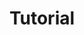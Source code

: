 ---
sort_key: 33
layout: sku
id: tutorial-hour
title: "Tutorial"
heading: "Tutorial"
sub-title: "Need a bit of advice regarding a device or some software that you’re trying to figure out? As part of this service, we’ll break down the techno-babble into easy to understand instructions."
features:
 - feature: "Examples include:"
 - feature: "Tips on using and navigating your operating system or programs"
 - feature: "Advice on email, Skype and other communications tools"
 - feature: "Using the internet and finding things online"
 - feature: "Security advice and best practices to avoid viruses, protect your personal information and stay safe online"
 - feature: "How to use parental controls to protect your family"
price: 99
unit: hour
---